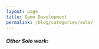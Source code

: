 ```yaml
---
layout: page
title: Game Development
permalink: /blog/categories/solo/
---
```


<h5> Other Solo work: </h5>

<div class="card">

</div>


